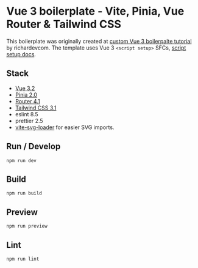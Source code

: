 # Vue 3 boilerplate - Vite, Pinia, Vue Router & Tailwind CSS

This boilerplate was originally created at [custom Vue 3 boilerpalte tutorial](https://medium.com/@richardevcom/custom-vue3-boilerplate-9635806acde3) by richardevcom. The template uses Vue 3 `<script setup>` SFCs, [script setup docs](https://v3.vuejs.org/api/sfc-script-setup.html#sfc-script-setup).

## Stack

- [Vue 3.2](https://vuejs.org/)
- [Pinia 2.0](https://pinia.vuejs.org/)
- [Router 4.1](https://router.vuejs.org/)
- [Tailwind CSS 3.1](https://tailwindcss.com/)
- eslint 8.5
- prettier 2.5
- [vite-svg-loader](https://github.com/jpkleemans/vite-svg-loader) for easier SVG imports.

## Run / Develop

`npm run dev`


## Build

`npm run build`

## Preview

`npm run preview`

## Lint

`npm run lint`
